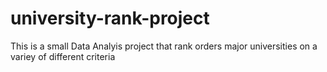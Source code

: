 # university-rank-project

This is a small Data Analyis project that rank orders major universities on a variey of different criteria 

